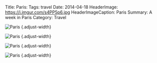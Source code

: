 Title: Paris:
Tags: travel
Date: 2014-04-18
HeaderImage: https://i.imgur.com/s4PP5p6.jpg
HeaderImageCaption: Paris
Summary: A week in Paris
Category: Travel

![Paris](https://i.imgur.com/Os63LzQ.jpg)
{.adjust-width}

![Paris](https://i.imgur.com/aKnH2Bt.jpg)
{.adjust-width}

![Paris](https://i.imgur.com/Y0YTHNs.jpg)
{.adjust-width}

![Paris](https://i.imgur.com/oqBcATz.jpg)
{.adjust-width}